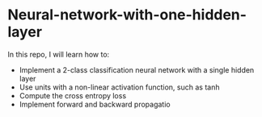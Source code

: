# Neural-network-with-one-hidden-layer
In this repo, I will learn how to:

+ Implement a 2-class classification neural network with a single hidden layer
+ Use units with a non-linear activation function, such as tanh
+ Compute the cross entropy loss
+ Implement forward and backward propagatio
